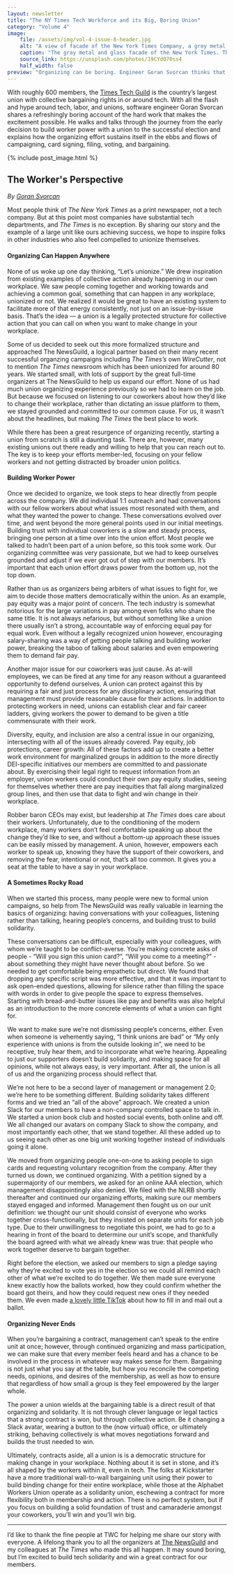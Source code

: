 ```yaml
---
layout: newsletter
title: "The NY Times Tech Workforce and its Big, Boring Union"
category: "Volume 4"
image:
    file: /assets/img/vol-4-issue-8-header.jpg
    alt: "A view of facade of the New York Times Company, a grey metal and glass wall, with taxis and cars in front."
    caption: "The gray metal and glass facade of the New York Times. The company did not voluntarily recognize the country’s biggest union of workers in tech."
    source_link: https://unsplash.com/photos/19CYdO70ss4
    half_width: false
preview: "Organizing can be boring. Engineer Goran Svorcan thinks that’s good."
---
```


With roughly 600 members, the [Times Tech Guild](https://nytimesguild.org/tech/) is the country’s largest union with collective bargaining rights in or around tech. With all the flash and hype around tech, labor, and unions, software engineer Goran Svorcan shares a refreshingly boring account of the hard work that makes the excitement possible. He walks and talks through the journey from the early decision to build worker power with a union to the successful election and explains how the organizing effort sustains itself in the ebbs and flows of campaigning, card signing, filing, voting, and bargaining.

<!-- DO NOT remove the excerpt tag -->
<!--excerpt-->
<!-- remaining content goes below here -->

<!-- DO NOT remove the header image -->
{% include post_image.html %}

## The Worker's Perspective

_By [Goran Svorcan](https://twitter.com/gogisha)_

Most people think of _The New York Times_ as a print newspaper, not a tech company. But at this point most companies have substantial tech departments, and _The Times_ is no exception. By sharing our story and the example of a large unit like ours achieving success, we hope to inspire folks in other industries who also feel compelled to unionize themselves.

#### Organizing Can Happen Anywhere

None of us woke up one day thinking, “Let’s unionize.” We drew inspiration from existing examples of collective action already happening in our own workplace. We saw people coming together and working towards and achieving a common goal, something that can happen in any workplace, unionized or not. We realized it would be great to have an existing system to facilitate more of that energy consistently, not just on an issue-by-issue basis. That’s the idea — a union is a legally protected structure for collective action that you can call on when you want to make change in your workplace. 

Some of us decided to seek out this more formalized structure and approached The NewsGuild, a logical partner based on their many recent successful organzing campaigns including _The Times’s_ own _WireCutter_, not to mention _The Times_ newsroom which has been unionized for around 80 years. We started small, with lots of support by the great full-time organizers at The NewsGuild to help us expand our effort. None of us had much union organizing experience previously so we had to learn on the job. But because we focused on listening to our coworkers about how they’d like to change their workplace, rather than dictating an issue platform to them, we stayed grounded and committed to our common cause. For us, it wasn’t about the headlines, but making _The Times_ the best place to work.

While there has been a great resurgence of organizing recently, starting a union from scratch is still a daunting task. There are, however, many existing unions out there ready and willing to help that you can reach out to. The key is to keep your efforts member-led, focusing on your fellow workers and not getting distracted by broader union politics.

#### Building Worker Power

Once we decided to organize, we took steps to hear directly from people across the company. We did individual 1:1 outreach and had conversations with our fellow workers about what issues most resonated with them, and what they wanted the power to change. These conversations evolved over time, and went beyond the more general points used in our initial meetings. Building trust with individual coworkers is a slow and steady process, bringing one person at a time over into the union effort. Most people we talked to hadn’t been part of a union before, so this took some work. Our organizing committee was very passionate, but we had to keep ourselves grounded and adjust if we ever got out of step with our members. It’s important that each union effort draws power from the bottom up, not the top down.

Rather than us as organizers being arbiters of what issues to fight for, we aim to decide those matters democratically within the union. As an example, pay equity was a major point of concern. The tech industry is somewhat notorious for the large variations in pay among even folks who share the same title. It is not always nefarious, but without something like a union there usually isn’t a strong, accountable way of enforcing equal pay for equal work. Even without a legally recognized union however, encouraging salary-sharing was a way of getting people talking and building worker power, breaking the taboo of talking about salaries and even empowering them to demand fair pay.

Another major issue for our coworkers was just cause. As at-will employees, we can be fired at any time for any reason without a guaranteed opportunity to defend ourselves. A union can protect against this by requiring a fair and just process for any disciplinary action, ensuring that management must provide reasonable cause for their actions. In addition to protecting workers in need, unions can establish clear and fair career ladders, giving workers the power to demand to be given a title commensurate with their work.

Diversity, equity, and inclusion are also a central issue in our organizing, intersecting with all of the issues already covered. Pay equity, job protections, career growth: All of these factors add up to create a better work environment for marginalized groups in addition to the more directly DEI-specific initiatives our members are committed to and passionate about. By exercising their legal right to request information from an employer, union workers could conduct their own pay equity studies, seeing for themselves whether there are pay inequities that fall along marginalized group lines, and then use that data to fight and win change in their workplace.

Robber baron CEOs may exist, but leadership at _The Times_ does care about their workers. Unfortunately, due to the conditioning of the modern workplace, many workers don’t feel comfortable speaking up about the change they’d like to see, and without a bottom-up approach these issues can be easily missed by management. A union, however, empowers each worker to speak up, knowing they have the support of their coworkers, and removing the fear, intentional or not, that’s all too common. It gives you a seat at the table to have a say in your workplace.

#### A Sometimes Rocky Road

When we started this process, many people were new to formal union campaigns, so help from The NewsGuild was really valuable in learning the basics of organizing: having conversations with your colleagues, listening rather than talking, hearing people’s concerns, and building trust to build solidarity. 

These conversations can be difficult, especially with your colleagues, with whom we’re taught to be conflict-averse. You’re making concrete asks of people - “Will you sign this union card?”, “Will you come to a meeting?” - about something they might have never thought about before. So we needed to get comfortable being empathetic but direct. We found that dropping any specific script was more effective, and that it was important to ask open-ended questions, allowing for silence rather than filling the space with words in order to give people the space to express themselves. Starting with bread-and-butter issues like pay and benefits was also helpful as an introduction to the more concrete elements of what a union can fight for.

We want to make sure we’re not dismissing people’s concerns, either. Even when someone is vehemently saying, “I think unions are bad” or “My only experience with unions is from the outside looking in”, we need to be receptive, truly hear them, and to incorporate what we’re hearing. Appealing to just our supporters doesn’t build solidarity, and making space for all opinions, while not always easy, is very important. After all, the union is all of us and the organizing process should reflect that.

We’re not here to be a second layer of management or management 2.0; we’re here to be something different. Building solidarity takes different forms and we tried an “all of the above” approach. We created a union Slack for our members to have a non-company controlled space to talk in. We started a union book club and hosted social events, both online and off. We all changed our avatars on company Slack to show the company, and most importantly each other, that we stand together. All these added up to us seeing each other as one big unit working together instead of individuals going it alone.

We moved from organizing people one-on-one to asking people to sign cards and requesting voluntary recognition from the company. After they turned us down, we continued organizing. With a petition signed by a supermajority of our members, we asked for an online AAA election, which management disappointingly also denied. We filed with the NLRB shortly thereafter and continued our organizing efforts, making sure our members stayed engaged and informed. Management then fought us on our unit definition: we thought our unit should consist of everyone who works together cross-functionally, but they insisted on separate units for each job type. Due to their unwillingness to negotiate this point, we had to go to a hearing in front of the board to determine our unit’s scope, and thankfully the board agreed with what we already knew was true: that people who work together deserve to bargain together.

Right before the election, we asked our members to sign a pledge saying why they’re excited to vote yes in the election so we could all remind each other of what we’re excited to do together. We then made sure everyone knew exactly how the ballots worked, how they could confirm whether the board got theirs, and how they could request new ones if they needed them. We even made [a lovely little TikTok](https://www.tiktok.com/@nytguildtech) about how to fill in and mail out a ballot.

#### Organizing Never Ends

When you’re bargaining a contract, management can’t speak to the entire unit at once; however, through continued organizing and mass participation, we can make sure that every member feels heard and has a chance to be involved in the process in whatever way makes sense for them. Bargaining is not just what you say at the table, but how you reconcile the competing needs, opinions, and desires of the membership, as well as how to ensure that regardless of how small a group is they feel empowered by the larger whole.

The power a union wields at the bargaining table is a direct result of that organizing and solidarity. It is not through clever language or legal tactics that a strong contract is won, but through collective action. Be it changing a Slack avatar, wearing a button to the (now virtual) office, or ultimately striking, behaving collectively is what moves negotiations forward and builds the trust needed to win.

Ultimately, contracts aside, all a union is is a democratic structure for making change in your workplace. Nothing about it is set in stone, and it’s all shaped by the workers within it, even in tech. The folks at Kickstarter have a more traditional wall-to-wall bargaining unit using their power to build binding change for their entire workplace, while those at the Alphabet Workers Union operate as a solidarity union, eschewing a contract for more flexibility both in membership and action. There is no perfect system, but if you focus on building a solid foundation of trust and camaraderie amongst your coworkers, you’ll win and you’ll win big.

<hr>

I’d like to thank the fine people at TWC for helping me share our story with everyone. A lifelong thank you to all the organizers at [The NewsGuild](https://newsguild.org/) and my colleagues at _The Times_ who made this all happen. It may sound boring, but I’m excited to build tech solidarity and win a great contract for our members.
